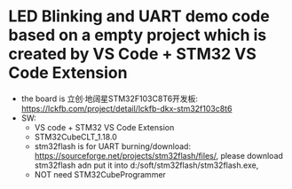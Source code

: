 # LED Blinking and UART demo code based on a empty project which is created by VS Code + STM32 VS Code Extension
 - the board is 立创·地阔星STM32F103C8T6开发板: https://lckfb.com/project/detail/lckfb-dkx-stm32f103c8t6
 - SW:
    - VS code + STM32 VS Code Extension
    - STM32CubeCLT_1.18.0
    - stm32flash is for UART burning/download: https://sourceforge.net/projects/stm32flash/files/, please download stm32flash adn put it into d:/soft/stm32flash/stm32flash.exe, 
    - NOT need STM32CubeProgrammer
